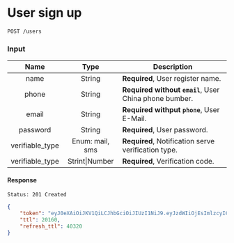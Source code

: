 # User sign up

```
POST /users
```

### Input

| Name | Type | Description |
|:----:|:----:|----|
| name | String | **Required**, User register name. |
| phone | String | **Required without `email`**, User China phone bumber. |
| email | String | **Required withput `phone`**, User E-Mail. |
| password | String | **Required**, User password. |
| verifiable_type | Enum: mail, sms | **Required**, Notification serve verification type. |
| verifiable_type | Strint\|Number | **Required**, Verification code. |

#### Response

```
Status: 201 Created
```
```json
{
    "token": "eyJ0eXAiOiJKV1QiLCJhbGciOiJIUzI1NiJ9.eyJzdWIiOjEsImlzcyI6Imh0dHA6Ly9wbHVzLmlvL2FwaS92Mi90b2tlbnMiLCJpYXQiOjE1MDAzNjU5MzQsImV4cCI6MTUwMTU3NTUzNCwibmJmIjoxNTAwMzY1OTM0LCJqdGkiOiJ1aXlvdTQwNnJsdU9pa3l3In0.OTM4mbH3QW7busunRsFUsheE5vysuIfrBrwjWnd0J6k",
    "ttl": 20160,
    "refresh_ttl": 40320
}
```
